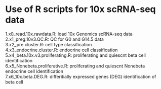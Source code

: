 # Use of R scripts for 10x scRNA-seq data

1.x0_read.10x.rawdata.R: load 10x Genomics scRNA-seq data  
2.x1_preg.10v3.QC.R: QC for G0 and G14.5 data  
3.x2_pre.cluster.R: cell type classification  
4.x3_endocrine.cluster.R: endocrine cell classification  
5.x4_beta.10x.v3.proliferating.R: proliferating and quiescnt beta cell identification  
6.x5_Nonebeta.proliferative.R: proliferating and quiescnt Nonebeta endocrine cell identification  
7.x6_10x.beta.DEG.R: differitially expressed genes (DEG) identification of beta cell  


